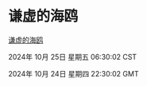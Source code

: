# 谦虚的海鸥
[谦虚的海鸥](http://219.139.199.238:56308/qxdho/course/base/hotlink/index.php)

2024年 10月 25日 星期五 06:30:02 CST

2024年 10月 24日 星期四 22:30:02 GMT
